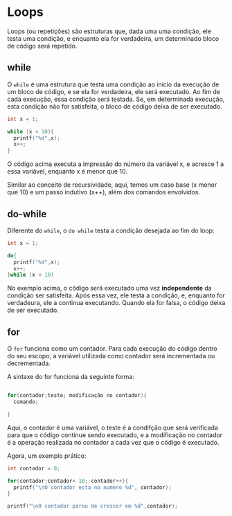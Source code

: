 # Loops

Loops (ou repetições) são estruturas que, dada uma uma condição, ele testa uma condição, e enquanto ela for verdadeira, um determinado bloco de código será repetido.

## while

O ```while``` é uma estrutura que testa uma condição ao início da execução de um bloco de código, e se ela for verdadeira, ele será executado. Ao fim de cada execução, essa condição será testada. Se, em determinada execução, esta condição não for satisfeita, o bloco de código deixa  de ser executado.

```c
int x = 1;

while (x < 10){
  printf("%d",x);
  x++;
}
```
O código acima executa a impressão do número da variável x, e acresce 1 a essa variável, enquanto x é menor que 10.

Similar ao conceito de recursividade, aqui, temos um caso base (x menor que 10) e um passo indutivo (x++), além dos comandos envolvidos.

## do-while

Diferente do ```while```, o ```do while``` testa a condição desejada ao fim do loop:

```c
int x = 1;

do{
  printf("%d",x);
  x++;
}while (x < 10)
```

No exemplo acima, o código será executado uma vez **independente** da condição ser satisfeita. Após essa vez, ele testa a condição, e, enquanto for verdadeura, ele a continua executando. Quando ela for falsa, o código deixa de ser executado.

## for

O ```for``` funciona como um contador. Para cada execução do código dentro do seu escopo, a variável utilizada como contador será incrementada ou decrementada.

A sintaxe do for funciona da seguinte forma:

```c

for(contador;teste; modificação no contador){
  comando;

}
```
Aqui, o contador é uma variável, o teste é a condifção que será verificada para que o código continue sendo executado, e a modificação no contador é a operação realizada no contador a cada vez que o código é executado.

Agora, um exemplo prático:

```c
int contador = 0;

for(contador;contador< 10; contador++){
  printf("\nO contador esta no numero %d", contador);
}

printf("\nO contador parou de crescer em %d",contador);
```


